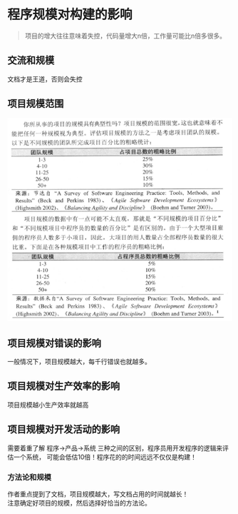 # 程序规模对构建的影响
> 项目的增大往往意味着失控，代码量增大n倍，工作量可能比n倍多很多。

## 交流和规模
文档才是王道，否则会失控

## 项目规模范围
![range_of_prj_size](../img/range_of_prj_size.png)


## 项目规模对错误的影响
一般情况下，项目规模越大，每千行错误也就越多。


## 项目规模对生产效率的影响
项目规模越小生产效率就越高


## 项目规模对开发活动的影响
需要着重了解 程序->产品->系统 三种之间的区别，程序员用开发程序的逻辑来评估一个系统，
可能会低估10倍！程序花的的时间远远不仅仅是构建！

### 方法论和规模
作者重点提到了文档，项目规模越大，写文档占用的时间就越长！  
注意确定好项目的规模，然后选择好恰当的方法论。

